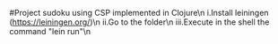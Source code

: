 #Project sudoku using CSP implemented in Clojure\n
i.Install leiningen (https://leiningen.org/)\n
ii.Go to the folder\n
iii.Execute in the shell the command "lein run"\n
